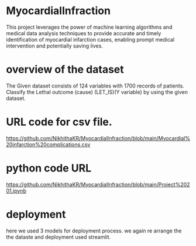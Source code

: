 # MyocardialInfraction
 This project leverages the power of machine learning algorithms and medical data analysis techniques to provide accurate and timely identification of myocardial infarction cases, enabling prompt medical intervention and potentially saving lives.
# overview of the dataset
The Given dataset consists of 124 variables with 1700 records of patients. Classify the Lethal outcome (cause) (LET_IS)(Y variable) by using the given dataset.
# URL code for csv file.
https://github.com/NikhithaKR/MyocardialInfraction/blob/main/Myocardial%20infarction%20complications.csv
# python code URL
https://github.com/NikhithaKR/MyocardialInfraction/blob/main/Project%20201.ipynb
# deployment 
here we used 3 models for deployment process. we again re arrange the the dataste  and deployment used streamlit.
